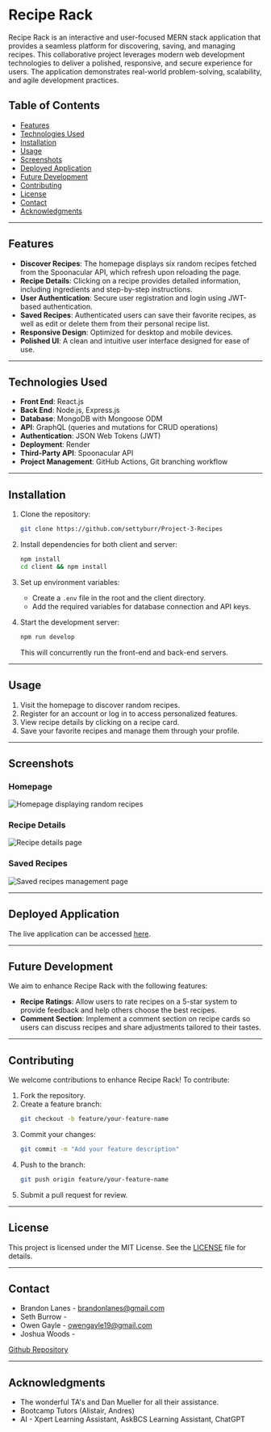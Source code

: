 # Recipe Rack

Recipe Rack is an interactive and user-focused MERN stack application that provides a seamless platform for discovering, saving, and managing recipes. This collaborative project leverages modern web development technologies to deliver a polished, responsive, and secure experience for users. The application demonstrates real-world problem-solving, scalability, and agile development practices.

## Table of Contents
- [Features](#features)
- [Technologies Used](#technologies-used)
- [Installation](#installation)
- [Usage](#usage)
- [Screenshots](#screenshots)
- [Deployed Application](#deployed-application)
- [Future Development](#future-development)
- [Contributing](#contributing)
- [License](#license)
- [Contact](#contact)
- [Acknowledgments](#acknowledgments)

---

## Features
- **Discover Recipes**: The homepage displays six random recipes fetched from the Spoonacular API, which refresh upon reloading the page.
- **Recipe Details**: Clicking on a recipe provides detailed information, including ingredients and step-by-step instructions.
- **User Authentication**: Secure user registration and login using JWT-based authentication.
- **Saved Recipes**: Authenticated users can save their favorite recipes, as well as edit or delete them from their personal recipe list.
- **Responsive Design**: Optimized for desktop and mobile devices.
- **Polished UI**: A clean and intuitive user interface designed for ease of use.

---

## Technologies Used
- **Front End**: React.js
- **Back End**: Node.js, Express.js
- **Database**: MongoDB with Mongoose ODM
- **API**: GraphQL (queries and mutations for CRUD operations)
- **Authentication**: JSON Web Tokens (JWT)
- **Deployment**: Render
- **Third-Party API**: Spoonacular API
- **Project Management**: GitHub Actions, Git branching workflow

---

## Installation
1. Clone the repository:
   ```bash
   git clone https://github.com/settyburr/Project-3-Recipes
   ```
2. Install dependencies for both client and server:
   ```bash
   npm install
   cd client && npm install
   ```
3. Set up environment variables:
   - Create a `.env` file in the root and the client directory.
   - Add the required variables for database connection and API keys.

4. Start the development server:
   ```bash
   npm run develop
   ```
   This will concurrently run the front-end and back-end servers.

---

## Usage
1. Visit the homepage to discover random recipes.
2. Register for an account or log in to access personalized features.
3. View recipe details by clicking on a recipe card.
4. Save your favorite recipes and manage them through your profile.

---

## Screenshots
### Homepage
![Homepage displaying random recipes](path/to/screenshot-homepage.png)

### Recipe Details
![Recipe details page](path/to/screenshot-recipe-details.png)

### Saved Recipes
![Saved recipes management page](path/to/screenshot-saved-recipes.png)

---

## Deployed Application
The live application can be accessed [here](https://recipe-rack-render-url.com).

---

## Future Development
We aim to enhance Recipe Rack with the following features:
- **Recipe Ratings**: Allow users to rate recipes on a 5-star system to provide feedback and help others choose the best recipes.
- **Comment Section**: Implement a comment section on recipe cards so users can discuss recipes and share adjustments tailored to their tastes.

---

## Contributing
We welcome contributions to enhance Recipe Rack! To contribute:
1. Fork the repository.
2. Create a feature branch:
   ```bash
   git checkout -b feature/your-feature-name
   ```
3. Commit your changes:
   ```bash
   git commit -m "Add your feature description"
   ```
4. Push to the branch:
   ```bash
   git push origin feature/your-feature-name
   ```
5. Submit a pull request for review.

---

## License
This project is licensed under the MIT License. See the [LICENSE](LICENSE) file for details.

---

## Contact
- Brandon Lanes - brandonlanes@gmail.com
- Seth Burrow - 
- Owen Gayle - owengayle19@gmail.com
- Joshua Woods - 

[Github Repository](https://github.com/settyburr/Project-3-Recipes)

---

## Acknowledgments
- The wonderful TA's and Dan Mueller for all their assistance.
- Bootcamp Tutors (Alistair, Andres)
- AI - Xpert Learning Assistant, AskBCS Learning Assistant, ChatGPT
